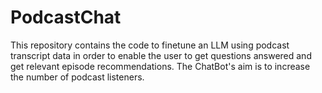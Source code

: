 # PodcastChat
This repository contains the code to finetune an LLM using podcast transcript data in order to enable the user to get questions answered and get relevant episode recommendations. The ChatBot's aim is to increase the number of podcast listeners.    
